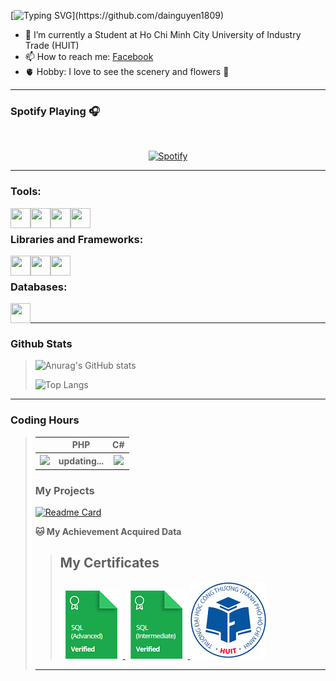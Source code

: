 <!--### <p>Hi There ! <img src="https://media.giphy.com/media/hvRJCLFzcasrR4ia7z/giphy.gif" width="25"></p>-->
[![Typing SVG](https://readme-typing-svg.herokuapp.com/?font=Roboto&color=016EEA&size=60&center=true&vCenter=true&width=900&height=100&lines=Hi+there!+%F0%9F%91%8B;I'm+Nguyễn+Hữu+Đại;My+Hometown+is+Phú+Yên.+%F0%9F%98%84;I'm+a+Backend+Engineer.;Nice+to+Meet+You+!!!...)](https://github.com/dainguyen1809)
- 🔭 I’m currently a Student at Ho Chi Minh City University of Industry Trade (HUIT) 
- 📫 How to reach me: [Facebook]
- 🫀 Hobby: I love to see the scenery and flowers 🥰
---

### Spotify Playing 🎧

&nbsp;<div align="center">
  [![Spotify](https://spotify-now-playing-ten-flame.vercel.app/api/Spotify-Now-Playing?background_color=0d1117&border_color=ffffff)](https://open.spotify.com/user/31epbjfly75gjyhi3wswg25jqrd4)
</div>

---


### Tools:
<img align='left' height="32" width="32" src="https://cdn.jsdelivr.net/npm/simple-icons@4.8.0/icons/visualstudiocode.svg" />
<img align='left' height="32" width="32" src="https://cdn.jsdelivr.net/npm/simple-icons@4.8.0/icons/phpstorm.svg" />
<!--<img align='left' height="32" width="32" src="https://cdn.jsdelivr.net/npm/simple-icons@4.8.0/icons/visualstudio.svg" />-->
<img align='left' height="32" width="32" src="https://cdn.jsdelivr.net/npm/simple-icons@4.8.0/icons/xampp.svg" />
<img align='left' height="32" width="32" src="https://cdn.jsdelivr.net/npm/simple-icons@4.8.0/icons/microsoftsqlserver.svg" />
<br>

### Libraries and Frameworks:

<img align='left' height="32" width="32" src="https://cdn.jsdelivr.net/npm/simple-icons@4.8.0/icons/jquery.svg" />
<img align='left' height="32" width="32" src="https://cdn.jsdelivr.net/npm/simple-icons@4.8.0/icons/laravel.svg" />
<img align='left' height="32" width="32" src="https://cdn.jsdelivr.net/npm/simple-icons@4.8.0/icons/dot-net.svg" />
<br>

### Databases:

<img align='left' height="32" width="32" src="https://cdn.jsdelivr.net/npm/simple-icons@4.8.0/icons/mysql.svg" />

<br>

---
### Github Stats
>![Anurag's GitHub stats](https://github-readme-stats.vercel.app/api?username=dainguyen1809&show_icons=true&theme=transparent)
>
>![Top Langs](https://github-readme-stats.vercel.app/api/top-langs/?username=dainguyen1809&hide=html,scss,CSS,javascript)
<!-- >![Top Langs](https://github-readme-stats.vercel.app/api/top-langs/?username=dainguyen1809&hide_progress=true) -->
>
---
<!--START_SECTION:waka-->

### Coding Hours

><table>
  <tr>
    <th></th>
    <!--<th><a href="https://github.com/dainguyen1809/web-basic">PHP Project</a></th>-->
    <th>PHP</th>
    <th>C#</th>
  </tr>
  <th>
    <img src="https://komarev.com/ghpvc/?username=dainguyen1809&style=for-the-badge">
  </th>
  <th>
    updating...
<!--    <img src="https://wakatime.com/badge/user/837e5b37-e1f2-4100-8f8f-81c9100a52aa/project/7e57db04-2fcc-4e03-b925-f52b2af1e1f1.svg"> -->
  </th>
  <th>
    <img src="https://wakatime.com/badge/user/837e5b37-e1f2-4100-8f8f-81c9100a52aa/project/018ba9f1-b094-4a64-aca9-1543a4d87153.svg">
  </th>
</table>

### My Projects
[![Readme Card](https://github-readme-stats.vercel.app/api/pin/?username=dainguyen1809&repo=bookStore)](https://github.com/dainguyen1809/bookStore)

**🐱 My Achievement Acquired Data** 
>## My Certificates
>
><a href="Skills%20Certification/sql_advanced%20certificate.png">
>    <img src="Skills Certification/sql_advanced_skill.png" alt="sql advanced skill"/>
></a>
><a href="Skills%20Certification/sql_intermediate certificate.png">
>    <img src="Skills Certification/sql_intermediate_skill.png" alt="sql intermediate skill"/>
></a>
><a href="Skills%20Certification/huit_certificate certificate.jpg">
>    <img src="Skills Certification/huit_certificate_skill.png" alt="huit certificate skill"/>
></a>
---

<!--END_SECTION:waka-->
[Instagram]: https://www.instagram.com/dainguyen.dhn/
[Facebook]: https://www.facebook.com/dainguyen.dhn/
[Linkedin]: https://www.linkedin.com/in/dainguyen1809/



<!--END_SECTION:waka-->
